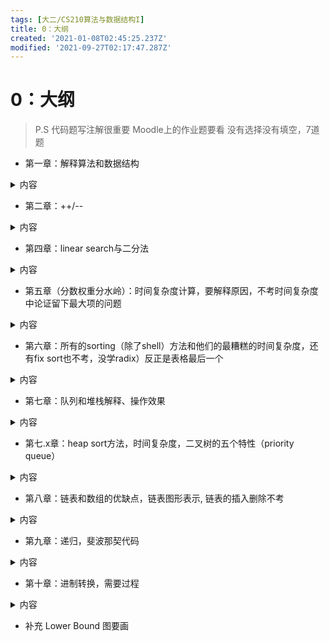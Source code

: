 ```yaml
---
tags: [大二/CS210算法与数据结构I]
title: 0：大纲
created: '2021-01-08T02:45:25.237Z'
modified: '2021-09-27T02:17:47.287Z'
---
```


# 0：大纲
> P.S 代码题写注解很重要
Moodle上的作业题要看
没有选择没有填空，7道题

- 第一章：解释算法和数据结构
<details>
  <summary>内容</summary>
  <markdown>
（问答题）什么是数据结构？什么是算法？
Algorithm: 
	A step-by-step procedure for solving a problem via a computational process 
Data Structure: 
	A conceptual system for organizing the data needed to solve some problem 
  </markdown>
</details>

- 第二章：++/--
<details>
  <summary>内容</summary>
  <markdown>
modulus运算
++ and  --  的运算
  </markdown>
</details>

- 第四章：linear search与二分法
<details>
  <summary>内容</summary>
  <markdown>
没讲的题不考
***（必须会）1、Array Linear Search: 用在还没有排序的
	Worse case: O(n) 
没说直接写答案要写为什么，如上面的O(n)是执行forloop执行n次

***(必须会)2、Binary Search：用在排序好的
	O(log(n))
	要会代码
  </markdown>
</details>

- 第五章（分数权重分水岭）：时间复杂度计算，要解释原因，不考时间复杂度中论证留下最大项的问题
<details>
  <summary>内容</summary>
  <markdown>
******重点
Big O要会算，题目要会分析，不能只写答案
Examples（如9n^2+1000 = O(n^2)）不会没关系，不会考
  </markdown>
</details>

- 第六章：所有的sorting（除了shell）方法和他们的最糟糕的时间复杂度，还有fix sort也不考，没学radix）反正是表格最后一个
<details>
  <summary>内容</summary>
  <markdown>
所有sorting都要了解
sorting algorithm要背(Average Case不用背，shell、Radix不会也没关系吧？)
Bucket sort和counting sort不考
可以用画图+文字注解 解释sorting
冒泡/插入/比较/heap/选择/快速/merge的图形分析，复杂sort的代码不考
  </markdown>
</details>

- 第七章：队列和堆栈解释、操作效果
<details>
  <summary>内容</summary>
  <markdown>
queue example表要会操作
stack
  </markdown>
</details>

- 第七.x章：heap sort方法，时间复杂度，二叉树的五个特性（priority queue）
<details>
  <summary>内容</summary>
  <markdown>
heap sort方法要懂（包括时间复杂度）
binary tree的五个性质证明都要会
heap tree two ways：不用懂细节，知道两个的时间复杂度和操作的区别

priority queue：要会分析（***）
Maximum(A)、
	O(1) -->原因是 A[0]
Extract-max(A)、
	1、take the maximum (in A[0]) --> O(1)
	2、set A[0] = A[n-1] --> O(1)
	3、Heapify （由上到下调整）A[0] ~ A[n-2] --> O(lgn)
Insert(A,x)
	原来的	A[0] ~ A[n-1]
	现在的	1.令A[n] = x --> O(1)
		2.Heapify（由下往上调整）把x往根节点调整 --> O(lgn)
  </markdown>
</details>

- 第八章：链表和数组的优缺点，链表图形表示, 链表的插入删除不考
<details>
  <summary>内容</summary>
  <markdown>
array和linked list的优缺点
array优点：查找元素很快...
array缺点：新增删除...
linked list优点：弹性的，新增删除很快...
linked list缺点：查找元素要从头开始...
Why are linked lists better than arrays?
	比较两个，说linked list的优势
  </markdown>
</details>

- 第九章：递归，斐波那契代码
<details>
  <summary>内容</summary>
  <markdown>
Recursive和Iterative的区别
斐波那契数列
Merge Sort会考
  </markdown>
</details>

- 第十章：进制转换，需要过程
<details>
  <summary>内容</summary>
  <markdown>
十进制转二进制会算，过程+答案
  </markdown>
</details>

- 补充
Lower Bound
图要画





